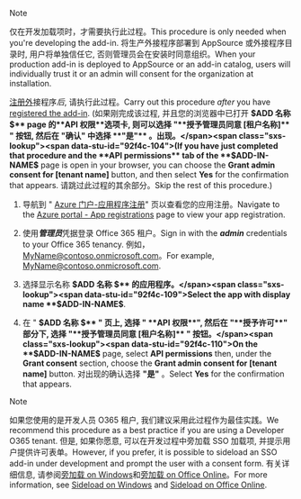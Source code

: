 
> [!NOTE]
> <span data-ttu-id="92f4c-101">仅在开发加载项时，才需要执行此过程。</span><span class="sxs-lookup"><span data-stu-id="92f4c-101">This procedure is only needed when you're developing the add-in.</span></span> <span data-ttu-id="92f4c-102">将生产外接程序部署到 AppSource 或外接程序目录时, 用户将单独信任它, 否则管理员会在安装时同意组织。</span><span class="sxs-lookup"><span data-stu-id="92f4c-102">When your production add-in is deployed to AppSource or an add-in catalog, users will individually trust it or an admin will consent for the organization at installation.</span></span>

<span data-ttu-id="92f4c-103">[注册外](../develop/register-sso-add-in-aad-v2.md)接程序*后*, 请执行此过程。</span><span class="sxs-lookup"><span data-stu-id="92f4c-103">Carry out this procedure *after* you have [registered the add-in](../develop/register-sso-add-in-aad-v2.md).</span></span> <span data-ttu-id="92f4c-104">(如果刚完成该过程, 并且您的浏览器中已打开 **$ADD 名称 $** page 的**API 权限**选项卡, 则可以选择 "**授予管理员同意 [租户名称]** " 按钮, 然后在 "确认" 中选择 **"是"** 。出现。</span><span class="sxs-lookup"><span data-stu-id="92f4c-104">(If you have just completed that procedure and the **API permissions** tab of the **$ADD-IN-NAME$** page is open in your browser, you can choose the **Grant admin consent for [tenant name]** button, and then select **Yes** for the confirmation that appears.</span></span> <span data-ttu-id="92f4c-105">请跳过此过程的其余部分。</span><span class="sxs-lookup"><span data-stu-id="92f4c-105">Skip the rest of this procedure.)</span></span>

1. <span data-ttu-id="92f4c-106">导航到 " [Azure 门户-应用程序注册](https://go.microsoft.com/fwlink/?linkid=2083908)" 页以查看您的应用注册。</span><span class="sxs-lookup"><span data-stu-id="92f4c-106">Navigate to the [Azure portal - App registrations](https://go.microsoft.com/fwlink/?linkid=2083908) page to view your app registration.</span></span>

1. <span data-ttu-id="92f4c-107">使用***管理员***凭据登录 Office 365 租户。</span><span class="sxs-lookup"><span data-stu-id="92f4c-107">Sign in with the ***admin*** credentials to your Office 365 tenancy.</span></span> <span data-ttu-id="92f4c-108">例如，MyName@contoso.onmicrosoft.com。</span><span class="sxs-lookup"><span data-stu-id="92f4c-108">For example, MyName@contoso.onmicrosoft.com.</span></span>

1. <span data-ttu-id="92f4c-109">选择显示名称 **$ADD 名称 $** 的应用程序。</span><span class="sxs-lookup"><span data-stu-id="92f4c-109">Select the app with display name **$ADD-IN-NAME$**.</span></span>

1. <span data-ttu-id="92f4c-110">在 " **$ADD 名称 $** " 页上, 选择 " **API 权限**", 然后在 "**授予许可**" 部分下, 选择 "**授予管理员同意 [租户名称]** " 按钮。</span><span class="sxs-lookup"><span data-stu-id="92f4c-110">On the **$ADD-IN-NAME$** page, select **API permissions** then, under the **Grant consent** section, choose the **Grant admin consent for [tenant name]** button.</span></span> <span data-ttu-id="92f4c-111">对出现的确认选择 **"是"** 。</span><span class="sxs-lookup"><span data-stu-id="92f4c-111">Select **Yes** for the confirmation that appears.</span></span>

> [!NOTE]
> <span data-ttu-id="92f4c-112">如果您使用的是开发人员 O365 租户, 我们建议采用此过程作为最佳实践。</span><span class="sxs-lookup"><span data-stu-id="92f4c-112">We recommend this procedure as a best practice if you are using a Developer O365 tenant.</span></span> <span data-ttu-id="92f4c-113">但是, 如果你愿意, 可以在开发过程中旁加载 SSO 加载项, 并提示用户提供许可表单。</span><span class="sxs-lookup"><span data-stu-id="92f4c-113">However, if you prefer, it is possible to sideload an SSO add-in under development and prompt the user with a consent form.</span></span> <span data-ttu-id="92f4c-114">有关详细信息, 请参阅[旁加载 on Windows](/office/dev/add-ins/testing/create-a-network-shared-folder-catalog-for-task-pane-and-content-add-ins)和[旁加载 on Office Online](/office/dev/add-ins/testing/sideload-office-add-ins-for-testing)。</span><span class="sxs-lookup"><span data-stu-id="92f4c-114">For more information, see [Sideload on Windows](/office/dev/add-ins/testing/create-a-network-shared-folder-catalog-for-task-pane-and-content-add-ins) and [Sideload on Office Online](/office/dev/add-ins/testing/sideload-office-add-ins-for-testing).</span></span>
